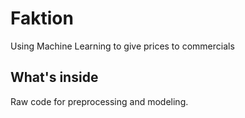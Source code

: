 # Faktion

Using Machine Learning to give prices to commercials

## What's inside

Raw code for preprocessing and modeling.
